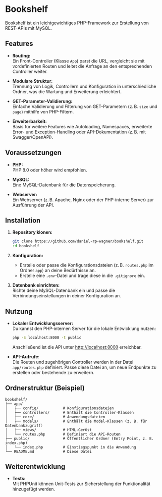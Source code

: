 # Bookshelf

Bookshelf ist ein leichtgewichtiges PHP-Framework zur Erstellung von REST-APIs mit MySQL. 

## Features

- **Routing:**  
  Ein Front-Controller (Klasse `App`) parst die URL, vergleicht sie mit vordefinierten Routen und leitet die Anfrage an den entsprechenden Controller weiter.

- **Modulare Struktur:**  
  Trennung von Logik, Controllern und Konfiguration in unterschiedliche Ordner, was die Wartung und Erweiterung erleichtert.

- **GET-Parameter-Validierung:**  
  Einfache Validierung und Filterung von GET-Parametern (z. B. `size` und `page`) mithilfe von PHP-Filtern.

- **Erweiterbarkeit:**  
  Basis für weitere Features wie Autoloading, Namespaces, erweiterte Error- und Exception-Handling oder API-Dokumentation (z. B. mit Swagger/OpenAPI).

## Voraussetzungen

- **PHP:**  
  PHP 8.0 oder höher wird empfohlen.
  
- **MySQL:**  
  Eine MySQL-Datenbank für die Datenspeicherung.

- **Webserver:**  
  Ein Webserver (z. B. Apache, Nginx oder der PHP-interne Server) zur Ausführung der API.

## Installation

1. **Repository klonen:**

   ```bash
   git clone https://github.com/daniel-rp-wagner/bookshelf.git
   cd bookshelf
   ```

2. **Konfiguration:**  
   - Erstelle oder passe die Konfigurationsdateien (z. B. `routes.php` im Ordner `app`) an deine Bedürfnisse an.
   - Erstelle eine `.env`-Datei und trage diese in die `.gitignore` ein.

3. **Datenbank einrichten:**  
   Richte deine MySQL-Datenbank ein und passe die Verbindungseinstellungen in deiner Konfiguration an.

## Nutzung

- **Lokaler Entwicklungsserver:**  
  Du kannst den PHP-internen Server für die lokale Entwicklung nutzen:

  ```bash
  php -S localhost:8000 -t public
  ```

  Anschließend ist die API unter [http://localhost:8000](http://localhost:8000) erreichbar.

- **API-Aufrufe:**  
  Die Routen und zugehörigen Controller werden in der Datei `app/routes.php` definiert. Passe diese Datei an, um neue Endpunkte zu erstellen oder bestehende zu erweitern.

## Ordnerstruktur (Beispiel)

```
bookshelf/
├── app/
│   ├── config/           # Konfigurationsdateien
│   ├── controllers/      # Enthält die Controller-Klassen
│   ├── core/             # Anwendungsdateien
│   ├── models/           # Enthält die Model-Klassen (z. B. für Datenbankzugriff)
│   ├── views/            # HTML-Gerüst
│   └── routes.php        # Definiert die API-Routen
├── public/               # Öffentlicher Ordner (Entry Point, z. B. index.php)
│   └── index.php         # Einstiegspunkt in die Anwendung
└── README.md             # Diese Datei
```

## Weiterentwicklung

- **Tests:**  
  Mit PHPUnit können Unit-Tests zur Sicherstellung der Funktionalität hinzugefügt werden.
